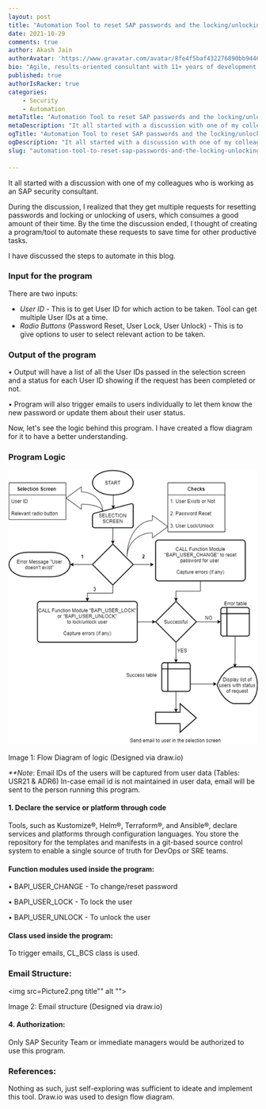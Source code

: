 ```yaml
---
layout: post
title: "Automation Tool to reset SAP passwords and the locking/unlocking of SAP users"
date: 2021-10-29
comments: true
author: Akash Jain
authorAvatar: 'https://www.gravatar.com/avatar/8fe4f5baf432276890bb9446b77ca758'
bio: "Agile, results-oriented consultant with 11+ years of development and team management experience in providing integrated business solutions to diverse clients globally. Love to do singing and sketching in my free time."
published: true
authorIsRacker: true
categories:
    - Security
    - Automation
metaTitle: "Automation Tool to reset SAP passwords and the locking/unlocking of SAP users"
metaDescription: "It all started with a discussion with one of my colleagues who is working as an SAP security consultant."
ogTitle: "Automation Tool to reset SAP passwords and the locking/unlocking of SAP users"
ogDescription: "It all started with a discussion with one of my colleagues who is working as an SAP security consultant."
slug: "automation-tool-to-reset-sap-passwords-and-the-locking-unlocking-of-sap-users"

---
```


It all started with a discussion with one of my colleagues who is working as an SAP security consultant.

<!--more-->

During the  discussion, I realized that they get multiple requests for resetting passwords and locking or unlocking of users, which consumes a good amount of their time. By the time the discussion ended, I thought of creating a program/tool to automate these requests to save time for other productive tasks.

I have discussed the steps to automate in this blog. 

### Input for the program
There are two inputs:

 - _User ID_ - This is to get User ID for which action to be taken. Tool can get multiple User IDs at a time.
- _Radio Buttons_ (Password Reset, User Lock, User Unlock) - This is to give options to user to select relevant action to be taken.


### Output of the program

•	Output will have a list of all the User IDs passed in the selection screen and a status for each User ID showing if the request has been completed or not.

•	Program will also trigger emails to users individually to let them know the new password or update them about their user status.

Now, let's see the logic behind this program. I have created a flow diagram for it to have a better understanding. 

### Program Logic

<img src="Picture1.png" title="" alt="">

Image 1: Flow Diagram of logic (Designed via draw.io)

_**Note_: Email IDs of the users will be captured from user data (Tables: USR21 & ADR6)
In-case email id is not maintained in user data, email will be sent to the person running this program.


#### 1. Declare the service or platform through code

Tools, such as Kustomize&reg;, Helm&reg;, Terraform&reg;, and Ansible&reg;,
declare services and platforms through configuration languages. You store the
repository for the templates and manifests in a git-based source control system
to enable a single source of truth for DevOps or SRE teams.

#### Function modules used inside the program:

•	BAPI_USER_CHANGE - To change/reset password

•	BAPI_USER_LOCK - To lock the user

•	BAPI_USER_UNLOCK - To unlock the user

#### Class used inside the program:

To trigger emails, CL_BCS class is used.

### Email Structure:

<img src=Picture2.png title"" alt "">

Image 2: Email structure (Designed via draw.io)


#### 4. Authorization:

Only SAP Security Team or immediate managers would be authorized to use this program.

### References:
Nothing as such, just self-exploring was sufficient to ideate and implement this tool.
Draw.io was used to design flow diagram.
